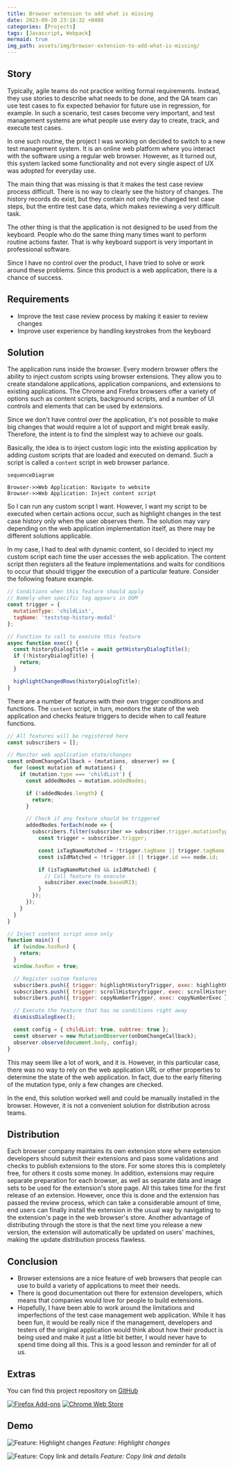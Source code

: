 ```yaml
---
title: Browser extension to add what is missing
date: 2023-09-20 23:18:32 +0400
categories: [Projects]
tags: [Javascript, Webpack]
mermaid: true
img_path: assets/img/browser-extension-to-add-what-is-missing/
---
```


## Story
Typically, agile teams do not practice writing formal requirements. Instead, they use stories to describe what needs to be done, and the QA team can use test cases to fix expected behavior for future use in regression, for example. In such a scenario, test cases become very important, and test management systems are what people use every day to create, track, and execute test cases.

In one such routine, the project I was working on decided to switch to a new test management system. It is an online web platform where you interact with the software using a regular web browser. However, as it turned out, this system lacked some functionality and not every single aspect of UX was adopted for everyday use.

The main thing that was missing is that it makes the test case review process difficult. There is no way to clearly see the history of changes. The history records do exist, but they contain not only the changed test case steps, but the entire test case data, which makes reviewing a very difficult task.

The other thing is that the application is not designed to be used from the keyboard. People who do the same thing many times want to perform routine actions faster. That is why keyboard support is very important in professional software.

Since I have no control over the product, I have tried to solve or work around these problems. Since this product is a web application, there is a chance of success.

## Requirements
- Improve the test case review process by making it easier to review changes
- Improve user experience by handling keystrokes from the keyboard

## Solution
The application runs inside the browser. Every modern browser offers the ability to inject custom scripts using browser extensions. They allow you to create standalone applications, application companions, and extensions to existing applications. The Chrome and Firefox browsers offer a variety of options such as content scripts, background scripts, and a number of UI controls and elements that can be used by extensions.

Since we don't have control over the application, it's not possible to make big changes that would require a lot of support and might break easily. Therefore, the intent is to find the simplest way to achieve our goals.

Basically, the idea is to inject custom logic into the existing application by adding custom scripts that are loaded and executed on demand. Such a script is called a `content` script in web browser parlance.

```mermaid
sequenceDiagram

Browser->>Web Application: Navigate to website
Browser->>Web Application: Inject content script
```

So I can run any custom script I want. However, I want my script to be executed when certain actions occur, such as highlight changes in the test case history only when the user observes them. The solution may vary depending on the web application implementation itself, as there may be different solutions applicable.

In my case, I had to deal with dynamic content, so I decided to inject my custom script each time the user accesses the web application. The content script then registers all the feature implementations and waits for conditions to occur that should trigger the execution of a particular feature. Consider the following feature example.

```js
// Conditions when this feature should apply
// Namely when specific tag appears in DOM
const trigger = {
  mutationType: 'childList',
  tagName: 'teststep-history-modal'
};

// Function to call to execute this feature
async function exec() {
  const historyDialogTitle = await getHistoryDialogTitle();
  if (!historyDialogTitle) {
    return;
  }

  highlightChangedRows(historyDialogTitle);
}
```

There are a number of features with their own trigger conditions and functions. The `content` script, in turn, monitors the state of the web application and checks feature triggers to decide when to call feature functions.

```js
// All features will be registered here
const subscribers = [];

// Monitor web application state/changes
const onDomChangeCallback = (mutations, observer) => {
  for (const mutation of mutations) {
    if (mutation.type === 'childList') {
      const addedNodes = mutation.addedNodes;

      if (!addedNodes.length) {
        return;
      }

      // Check if any feature should be triggered
      addedNodes.forEach(node => {
        subscribers.filter(subscriber => subscriber.trigger.mutationType === 'childList').forEach(subscriber => {
          const trigger = subscriber.trigger;

          const isTagNameMatched = !trigger.tagName || trigger.tagName === node.localName;
          const isIdMatched = !trigger.id || trigger.id === node.id;

          if (isTagNameMatched && isIdMatched) {
            // Call feature to execute
            subscriber.exec(node.baseURI);
          }
        });
      });
    }
  }
}

// Inject content script once only
function main() {
  if (window.hasRun) {
    return;
  }
  window.hasRun = true;

  // Register custom features
  subscribers.push({ trigger: highlightHistoryTrigger, exec: highlightHistoryExec });
  subscribers.push({ trigger: scrollHistoryTrigger, exec: scrollHistoryExec });
  subscribers.push({ trigger: copyNumberTrigger, exec: copyNumberExec });

  // Execute the feature that has no conditions right away
  dismissDialogExec();

  const config = { childList: true, subtree: true };
  const observer = new MutationObserver(onDomChangeCallback);
  observer.observe(document.body, config);
}
```

This may seem like a lot of work, and it is. However, in this particular case, there was no way to rely on the web application URL or other properties to determine the state of the web application. In fact, due to the early filtering of the mutation type, only a few changes are checked.

In the end, this solution worked well and could be manually installed in the browser. However, it is not a convenient solution for distribution across teams.

## Distribution
Each browser company maintains its own extension store where extension developers should submit their extensions and pass some validations and checks to publish extensions to the store. For some stores this is completely free, for others it costs some money. In addition, extensions may require separate preparation for each browser, as well as separate data and image sets to be used for the extension's store page. All this takes time for the first release of an extension. However, once this is done and the extension has passed the review process, which can take a considerable amount of time, end users can finally install the extension in the usual way by navigating to the extension's page in the web browser's store. Another advantage of distributing through the store is that the next time you release a new version, the extension will automatically be updated on users' machines, making the update distribution process flawless.

## Conclusion
- Browser extensions are a nice feature of web browsers that people can use to build a variety of applications to meet their needs.
- There is good documentation out there for extension developers, which means that companies would love for people to build extensions.
- Hopefully, I have been able to work around the limitations and imperfections of the test case management web application. While it has been fun, it would be really nice if the management, developers and testers of the original application would think about how their product is being used and make it just a little bit better, I would never have to spend time doing all this. This is a good lesson and reminder for all of us.

## Extras
You can find this project repository on [GitHub](https://github.com/kungfux/qtest-manager-assistant)

[![Firefox Add-ons](get-addon-firefox.png)](https://addons.mozilla.org/en-US/firefox/addon/assistant-for-qtest-manager/)
[![Chrome Web Store](get-addon-chrome.png)](https://chrome.google.com/webstore/detail/pnbnfgjbennnjlajgpoajfilinkdpiaf)

## Demo
![Feature: Highlight changes](https://github.com/kungfux/qtest-manager-assistant/raw/dev/docs/highlight.gif)
_Feature: Highlight changes_

![Feature: Copy link and details](https://github.com/kungfux/qtest-manager-assistant/raw/dev/docs/copy.gif)
_Feature: Copy link and details_